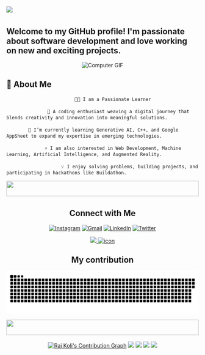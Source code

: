 <h1>
  <img src="https://readme-typing-svg.herokuapp.com/?font=FiraCode&size=35&lines=Hi+I'm+Raj+Koli!+👋" />
</h1>


## Welcome to my GitHub profile! I'm passionate about software development and love working on new and exciting projects. 
    
 </div>
<div align="center">
  <img src="https://github.com/user-attachments/assets/d3eda17a-4912-4f63-af43-18baaf2f3412" alt="Computer GIF" width="400" height="300">
</div>

## 🚀 About Me
                                            
                             👨‍💻 I am a Passionate Learner  

                   🚀 A coding enthusiast weaving a digital journey that blends creativity and innovation into meaningful solutions.  

            🌱 I’m currently learning Generative AI, C++, and Google AppSheet to expand my expertise in emerging technologies.  

                  ⚡ I am also interested in Web Development, Machine Learning, Artificial Intelligence, and Augmented Reality.  

                        💡 I enjoy solving problems, building projects, and participating in hackathons like Buildathon.  

<img src="https://i.imgur.com/dBaSKWF.gif" height="40" width="100%">
<div align="center">
    
</p>

<div align="center">
<h2>Connect with Me</h2> 

[![Instagram](https://img.shields.io/badge/-Instagram-E4405F?logo=instagram&logoColor=white&style=for-the-badge)](https://www.instagram.com/rajnkoli06/)
[![Gmail](https://img.shields.io/badge/-Gmail-D14836?logo=gmail&logoColor=white&style=for-the-badge)](mailto:2024.rajk@isu.ac.in)
[![LinkedIn](https://img.shields.io/badge/-LinkedIn-0077B5?logo=linkedin&logoColor=white&style=for-the-badge)](www.linkedin.com/in/raj-koli-626008318)
[![Twitter](https://img.shields.io/badge/-Twitter-1DA1F2?logo=twitter&logoColor=white&style=for-the-badge)](https://x.com/koli_raj57974)



<p align="center">
 <p align="center">
  <a href="https://skillicons.dev">
    <img src="https://skillicons.dev/icons?i=git,github,py,c,cpp,html,css,anaconda,linkedin,postman,vscode" />
<img src="https://sp-ao.shortpixel.ai/client/to_auto,q_lossless,ret_img,w_300,h_300/https://fullsteam.mit.edu/wp-content/uploads/2020/03/ScratchLogo-300x300.png" alt="icon" width="50" height="50" />
  </a>
</p>

</p>


</div>
<h2>My contribution</h2>

![GitHub Snake](https://raw.githubusercontent.com/Rajkoli145/snake1/refs/heads/main/github-user-contribution-3.svg)

<img src="https://i.imgur.com/dBaSKWF.gif" height="40" width="100%">
<div align="center">

[![Raj Koli's Contribution Graph](https://github-readme-activity-graph.vercel.app/graph?username=Rajkoli145&theme=react-dark)](https://github.com/ashutosh00710/github-readme-activity-graph)
![](http://github-profile-summary-cards.vercel.app/api/cards/repos-per-language?username=Rajkoli145&theme=solarized)
![](http://github-profile-summary-cards.vercel.app/api/cards/most-commit-language?username=Rajkoli145&theme=transparent)
![](http://github-profile-summary-cards.vercel.app/api/cards/stats?username=Rajkoli145&theme=transparent)
![](http://github-profile-summary-cards.vercel.app/api/cards/productive-time?username=Rajkoli145&theme=solarized&utcOffset=5.3)

</div>



 
 


